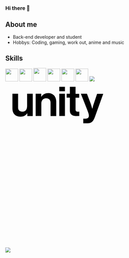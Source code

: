### Hi there 👋
<link rel="stylesheet" href="https://cdn.jsdelivr.net/gh/devicons/devicon@v2.15.1/devicon.min.css"> 

## About me

- Back-end developer and student
- Hobbys: Coding, gaming, work out, anime and music

## Skills

<img src="https://cdn.jsdelivr.net/gh/devicons/devicon/icons/cplusplus/cplusplus-original.svg" width="40" height="40"/> <img src="https://cdn.jsdelivr.net/gh/devicons/devicon/icons/csharp/csharp-original.svg" width="40" height="40"/> <img src="https://cdn.jsdelivr.net/gh/devicons/devicon/icons/java/java-original.svg" width="40" height="42"/> <img src="https://cdn.jsdelivr.net/gh/devicons/devicon/icons/php/php-plain.svg" width="40" height="40"/> <img src="https://cdn.jsdelivr.net/gh/devicons/devicon/icons/mysql/mysql-plain.svg" width="40" height="40"/> <img src="https://cdn.jsdelivr.net/gh/devicons/devicon/icons/dot-net/dot-net-original.svg" width="40" height="40"/> <i class="devicon-unity-original-wordmark">
<img src="https://cdn.jsdelivr.net/gh/devicons/devicon/icons/unity/unity-original-wordmark.svg"/></i>
          
<svg viewBox="50 50 128 128">
<path d="M38.527 77.594l-8.32-13.398 8.32-13.41 4.012 13.41zm-18.516-1.305l-10.453-9.93h16.637l8.32 13.402zm0-24.238l14.465-3.473-8.32 13.41H9.516zM41.258 42l-18.902 4.699-2.812 4.621-5.676-.043L0 64.195l13.867 12.914 5.676-.043 2.813 4.617 18.902 4.742 5.078-17.617-2.859-4.574 2.859-4.578zM84.18 55.039c-2.516 0-4.223 1.02-5.504 2.902h-.082v-2.414h-4.437v17.734h4.52V63.207c0-2.406 1.582-4.086 3.758-4.086 2.047 0 3.582 1.188 3.582 3.273v10.91h4.523V61.699c.043-3.883-2.52-6.66-6.359-6.66zM67.285 65.781c0 2.375-1.406 4.008-3.711 4.008-2.09 0-3.414-1.145-3.414-3.223V55.527h-4.523v11.852c0 3.883 2.305 6.418 6.441 6.418 2.605 0 4.055-.941 5.293-2.578h.129v2.086h4.352V55.527h-4.523v10.254zm25.688-10.254h4.52v17.734h-4.52zm0-5.516h4.52v3.555h-4.52zm30.164 5.516l-2.687 8.012c-.598 1.633-1.066 3.883-1.066 3.883h-.129l-1.195-3.883-3.031-8.012h-4.863l4.992 12.629c1.066 2.699 1.41 3.84 1.41 4.82 0 1.473-.812 2.414-2.73 2.414h-1.75v3.719h2.902c3.754 0 5.074-1.43 6.484-5.355L128 55.57h-4.863zm-17.195 12.547v-9.402h2.902V55.57h-2.902v-5.559h-4.523v5.516H98.86v3.105h2.559v10.422c0 3.348 2.645 4.25 5.035 4.25l2.477-.082v-3.434h-1.152c-1.066.039-1.836-.406-1.836-1.715zm0 0" fill="#000000">
          <img src="https://cdn.jsdelivr.net/gh/devicons/devicon/icons/unity/unity-original-wordmark.svg"/></path></svg>
